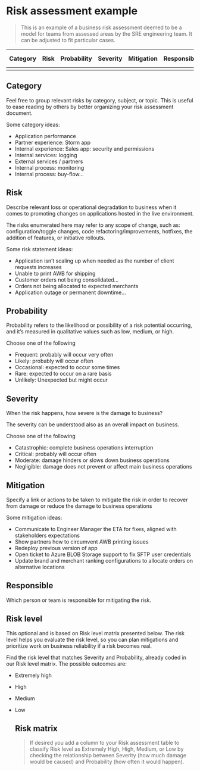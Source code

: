 # Risk assessment example

> This is an example of a business risk assessment deemed to be a model for teams from assessed areas by the SRE engineering team. 
> It can be adjusted to fit particular cases.

|Category|Risk|Probability|Severity|Mitigation|Responsible|Risk level|
|--|--|--|--|--|--|--|
||||||||


## Category

Feel free to group relevant risks by category, subject, or topic. This is useful to ease reading by others by better organizing your risk assessment document.

Some category ideas:

- Application performance
- Partner experience: Storm app
- Internal experience: Sales app: security and permissions
- Internal services: logging
- External services / partners
- Internal process: monitoring
- Internal process: buy-flow…

## Risk
Describe relevant loss or operational degradation to business when it comes to promoting changes on applications hosted in the live environment. 

The risks enumerated here may refer to any scope of change, such as: configuration/toggle changes, code refactoring/improvements, hotfixes, the addition of features, or initiative rollouts.

Some risk statement ideas:

- Application isn’t scaling  up when needed as the number of client requests increases
- Unable to print AWB for shipping
- Customer orders not being consolidated…
- Orders not being allocated to expected merchants
- Application outage or permanent downtime…

## Probability
Probability refers to the likelihood or possibility of a risk potential occurring, and it’s measured in qualitative values such as low, medium, or high. 

Choose one of the following

- Frequent: probably will occur very often
- Likely: probably will occur often
- Occasional: expected to occur some times
- Rare: expected to occur on a rare basis
- Unlikely: Unexpected but might occur

## Severity
When the risk happens, how severe is the damage to business? 

The severity can be understood also as an overall impact on business.

Choose one of the following

- Catastrophic: complete business operations interruption
- Critical: probably will occur often
- Moderate: damage hinders or slows down business operations
- Negligible: damage does not prevent or affect main business operations

## Mitigation

Specify a link or actions to be taken to mitigate the risk in order to recover from damage or reduce the damage to business operations

Some mitigation ideas:

- Communicate to Engineer Manager the ETA for fixes, aligned with stakeholders expectations
- Show partners how to circumvent AWB printing issues 
- Redeploy previous version of app 
- Open ticket to Azure BLOB Storage support to fix SFTP user credentials
- Update brand and merchant ranking configurations to allocate orders on alternative locations

## Responsible

Which person or team is responsible for mitigating the risk.

<person or team>

## Risk level
  
This optional and is based on Risk level matrix presented below. The risk level helps you evaluate the risk level, so you can plan mitigations and prioritize work on business reliability if a risk becomes real.
  
Find the risk level that matches Severity and Probability, already coded in our Risk level matrix. The possible outcomes are:

- Extremely high
- High
- Medium
- Low

  ## Risk matrix
  
  > If desired you add a column to your Risk assessment table to classify Risk level as Extremely High, High, Medium, or Low by checking the relationship between Severity (how much damage would be caused) and Probability (how often it would happen).


  
